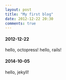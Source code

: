 ```yaml
---
layout: post
title: "My first blog"
date: 2012-12-22 20:30
comments: true
---
```


#### 2012-12-22
hello, octopress!
hello, rails!

#### 2014-10-05

hello, jekyll!
